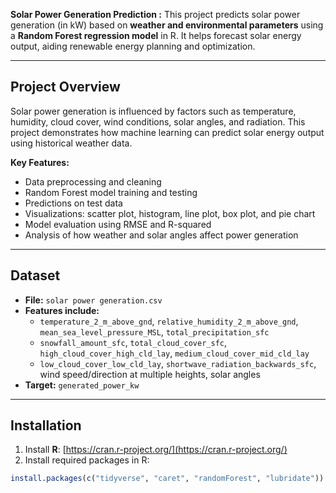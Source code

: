 **Solar Power Generation Prediction :**
This project predicts solar power generation (in kW) based on **weather and environmental parameters** using a **Random Forest regression model** in R. It helps forecast solar energy output, aiding renewable energy planning and optimization.

---

## Project Overview

Solar power generation is influenced by factors such as temperature, humidity, cloud cover, wind conditions, solar angles, and radiation. This project demonstrates how machine learning can predict solar energy output using historical weather data.

**Key Features:**
- Data preprocessing and cleaning  
- Random Forest model training and testing  
- Predictions on test data  
- Visualizations: scatter plot, histogram, line plot, box plot, and pie chart  
- Model evaluation using RMSE and R-squared  
- Analysis of how weather and solar angles affect power generation  

---

## Dataset

- **File:** `solar power generation.csv`  
- **Features include:**  
  - `temperature_2_m_above_gnd`, `relative_humidity_2_m_above_gnd`, `mean_sea_level_pressure_MSL`, `total_precipitation_sfc`  
  - `snowfall_amount_sfc`, `total_cloud_cover_sfc`, `high_cloud_cover_high_cld_lay`, `medium_cloud_cover_mid_cld_lay`  
  - `low_cloud_cover_low_cld_lay`, `shortwave_radiation_backwards_sfc`, wind speed/direction at multiple heights, solar angles  
- **Target:** `generated_power_kw`  

---

## Installation

1. Install **R**: [https://cran.r-project.org/](https://cran.r-project.org/)  
2. Install required packages in R:

```r
install.packages(c("tidyverse", "caret", "randomForest", "lubridate"))

